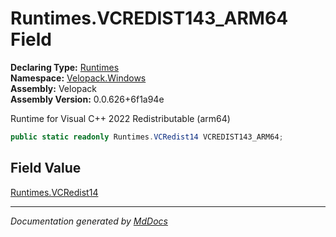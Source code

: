 ﻿<!--  
  <auto-generated>   
    The contents of this file were generated by a tool.  
    Changes to this file may be list if the file is regenerated  
  </auto-generated>   
-->

# Runtimes.VCREDIST143\_ARM64 Field

**Declaring Type:** [Runtimes](../index.md)  
**Namespace:** [Velopack.Windows](../../index.md)  
**Assembly:** Velopack  
**Assembly Version:** 0.0.626+6f1a94e

 Runtime for Visual C++ 2022 Redistributable (arm64) 

```csharp
public static readonly Runtimes.VCRedist14 VCREDIST143_ARM64;
```

## Field Value

[Runtimes.VCRedist14](../VCRedist14/index.md)

___

*Documentation generated by [MdDocs](https://github.com/ap0llo/mddocs)*
